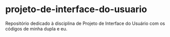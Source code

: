 # projeto-de-interface-do-usuario
 Repositório dedicado à disciplina de Projeto de Interface do Usuário com os códigos de minha dupla e eu.
